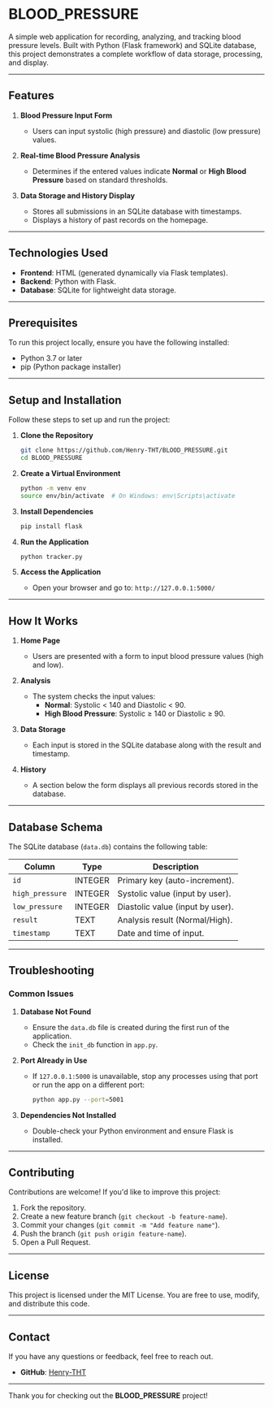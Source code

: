 # BLOOD_PRESSURE

A simple web application for recording, analyzing, and tracking blood pressure levels. Built with Python (Flask framework) and SQLite database, this project demonstrates a complete workflow of data storage, processing, and display.

---

## Features

1. **Blood Pressure Input Form**  
   - Users can input systolic (high pressure) and diastolic (low pressure) values.

2. **Real-time Blood Pressure Analysis**  
   - Determines if the entered values indicate **Normal** or **High Blood Pressure** based on standard thresholds.

3. **Data Storage and History Display**  
   - Stores all submissions in an SQLite database with timestamps.  
   - Displays a history of past records on the homepage.

---

## Technologies Used

- **Frontend**: HTML (generated dynamically via Flask templates).
- **Backend**: Python with Flask.
- **Database**: SQLite for lightweight data storage.

---

## Prerequisites

To run this project locally, ensure you have the following installed:
- Python 3.7 or later
- pip (Python package installer)

---

## Setup and Installation

Follow these steps to set up and run the project:

1. **Clone the Repository**  
   ```bash
   git clone https://github.com/Henry-THT/BLOOD_PRESSURE.git
   cd BLOOD_PRESSURE
   ```

2. **Create a Virtual Environment**  
   ```bash
   python -m venv env
   source env/bin/activate  # On Windows: env\Scripts\activate
   ```

3. **Install Dependencies**  
   ```bash
   pip install flask
   ```

4. **Run the Application**  
   ```bash
   python tracker.py
   ```

5. **Access the Application**  
   - Open your browser and go to: `http://127.0.0.1:5000/`

---

## How It Works

1. **Home Page**  
   - Users are presented with a form to input blood pressure values (high and low).  

2. **Analysis**  
   - The system checks the input values:
     - **Normal**: Systolic < 140 and Diastolic < 90.  
     - **High Blood Pressure**: Systolic ≥ 140 or Diastolic ≥ 90.

3. **Data Storage**  
   - Each input is stored in the SQLite database along with the result and timestamp.

4. **History**  
   - A section below the form displays all previous records stored in the database.

---

## Database Schema

The SQLite database (`data.db`) contains the following table:

| Column         | Type     | Description                         |  
|----------------|----------|-------------------------------------|  
| `id`           | INTEGER  | Primary key (auto-increment).       |  
| `high_pressure`| INTEGER  | Systolic value (input by user).     |  
| `low_pressure` | INTEGER  | Diastolic value (input by user).    |  
| `result`       | TEXT     | Analysis result (Normal/High).      |  
| `timestamp`    | TEXT     | Date and time of input.             |  

---

## Troubleshooting

### Common Issues

1. **Database Not Found**  
   - Ensure the `data.db` file is created during the first run of the application.  
   - Check the `init_db` function in `app.py`.

2. **Port Already in Use**  
   - If `127.0.0.1:5000` is unavailable, stop any processes using that port or run the app on a different port:  
     ```bash
     python app.py --port=5001
     ```

3. **Dependencies Not Installed**  
   - Double-check your Python environment and ensure Flask is installed.

---

## Contributing

Contributions are welcome! If you'd like to improve this project:

1. Fork the repository.  
2. Create a new feature branch (`git checkout -b feature-name`).  
3. Commit your changes (`git commit -m "Add feature name"`).  
4. Push the branch (`git push origin feature-name`).  
5. Open a Pull Request.

---

## License

This project is licensed under the MIT License. You are free to use, modify, and distribute this code.

---

## Contact

If you have any questions or feedback, feel free to reach out.

- **GitHub**: [Henry-THT](https://github.com/Henry-THT)

---

Thank you for checking out the **BLOOD_PRESSURE** project!
